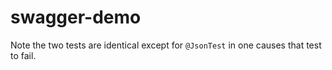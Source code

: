 # swagger-demo

Note the two tests are identical except for `@JsonTest` in one causes that test to fail.

